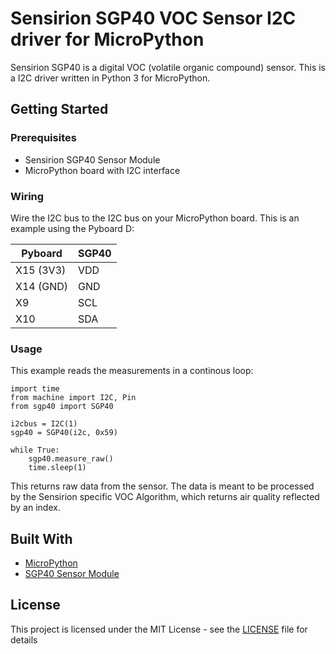 # Sensirion SGP40 VOC Sensor I2C driver for MicroPython

Sensirion SGP40 is a digital VOC (volatile organic compound) sensor. This
is a I2C driver written in Python 3 for MicroPython.

## Getting Started

### Prerequisites

* Sensirion SGP40 Sensor Module
* MicroPython board with I2C interface

### Wiring

Wire the I2C bus to the I2C bus on your MicroPython board. This is an example
using the Pyboard D:

| Pyboard       | SGP40         |
| ------------- |---------------|
| X15 (3V3)     | VDD           |
| X14 (GND)     | GND           |
| X9            | SCL           |
| X10           | SDA           |

### Usage

This example reads the measurements in a continous loop:

```
import time
from machine import I2C, Pin
from sgp40 import SGP40

i2cbus = I2C(1)
sgp40 = SGP40(i2c, 0x59)

while True:
    sgp40.measure_raw()
    time.sleep(1)
```

This returns raw data from the sensor. The data is meant to be processed by
the Sensirion specific VOC Algorithm, which returns air quality reflected by
an index.

## Built With

* [MicroPython](http://micropython.org/)
* [SGP40 Sensor Module](https://www.sensirion.com/en/environmental-sensors/gas-sensors/sgp40/)

## License

This project is licensed under the MIT License - see the
[LICENSE](LICENSE) file for details

